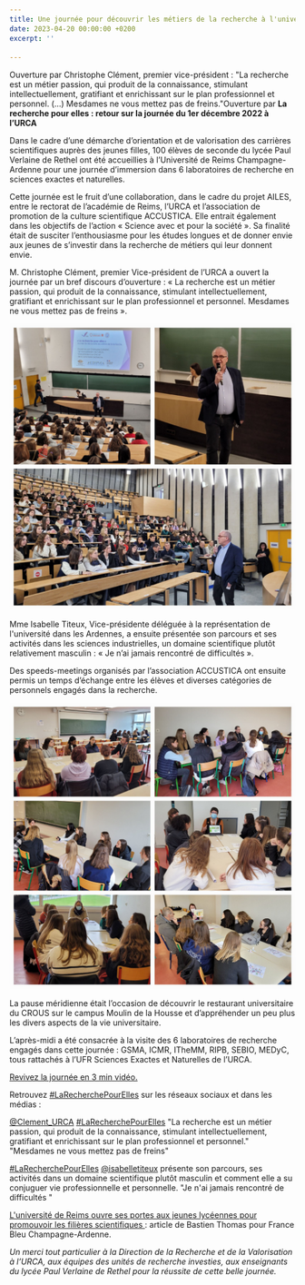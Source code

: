 ```yaml
---
title: Une journée pour découvrir les métiers de la recherche à l'université
date: 2023-04-20 00:00:00 +0200
excerpt: ''

---
```

Ouverture par Christophe Clément, premier vice-président : "La recherche est un métier passion, qui produit de la connaissance, stimulant intellectuellement, gratifiant et enrichissant sur le plan professionnel et personnel. (...) Mesdames ne vous mettez pas de freins."Ouverture par **La recherche pour elles : retour sur la journée du 1er décembre 2022 à l’URCA**

Dans le cadre d’une démarche d’orientation et de valorisation des carrières scientifiques auprès des jeunes filles, 100 élèves de seconde du lycée Paul Verlaine de Rethel ont été accueillies à l’Université de Reims Champagne-Ardenne pour une journée d’immersion dans 6 laboratoires de recherche en sciences exactes et naturelles.

Cette journée est le fruit d’une collaboration, dans le cadre du projet AILES, entre le rectorat de l’académie de Reims, l’URCA et l’association de promotion de la culture scientifique ACCUSTICA. Elle entrait également dans les objectifs de l’action « Science avec et pour la société ». Sa finalité était de susciter l’enthousiasme pour les études longues et de donner envie aux jeunes de s’investir dans la recherche de métiers qui leur donnent envie.

M. Christophe Clément, premier Vice-président de l’URCA a ouvert la journée par un bref discours d’ouverture : « La recherche est un métier passion, qui produit de la connaissance, stimulant intellectuellement, gratifiant et enrichissant sur le plan professionnel et personnel. Mesdames ne vous mettez pas de freins ».

![](/uploads/recherche_pour_elles.jpg)

Mme Isabelle Titeux, Vice-présidente déléguée à la représentation de l'université dans les Ardennes, a ensuite présentée son parcours et ses activités dans les sciences industrielles, un domaine scientifique plutôt relativement masculin : « Je n’ai jamais rencontré de difficultés ».

Des speeds-meetings organisés par l’association ACCUSTICA ont ensuite permis un temps d’échange entre les élèves et diverses catégories de personnels engagés dans la recherche.

![](/uploads/recherche_pour_elles3.jpg)

La pause méridienne était l’occasion de découvrir le restaurant universitaire du CROUS sur le campus Moulin de la Housse et d’appréhender un peu plus les divers aspects de la vie universitaire.

L’après-midi a été consacrée à la visite des 6 laboratoires de recherche engagés dans cette journée : GSMA, ICMR, ITheMM, RIPB, SEBIO, MEDyC, tous rattachés à l’UFR Sciences Exactes et Naturelles de l’URCA.

[Revivez la journée en 3 min vidéo.  ](https://mediacenter.univ-reims.fr/videos/?video=MEDIA230124155941167&autostart=true)

Retrouvez [#LaRecherchePourElles](https://twitter.com/hashtag/LaRecherchePourElles?src=hashtag_click) sur les réseaux sociaux et dans les médias :

[@Clement_URCA](https://twitter.com/Clement_URCA) [#LaRecherchePourElles](https://twitter.com/hashtag/LaRecherchePourElles?src=hashtag_click) "La recherche est un métier passion, qui produit de la connaissance, stimulant intellectuellement, gratifiant et enrichissant sur le plan professionnel et personnel." "Mesdames ne vous mettez pas de freins"

[#LaRecherchePourElles](https://twitter.com/hashtag/LaRecherchePourElles?src=hashtag_click) [@isabelletiteux](https://twitter.com/isabelletiteux) présente son parcours, ses activités dans un domaine scientifique plutôt masculin et comment elle a su conjuguer vie professionnelle et personnelle. "Je n'ai jamais rencontré de difficultés "

[L'université de Reims ouvre ses portes aux jeunes lycéennes pour promouvoir les filières scientifiques ](https://www.francebleu.fr/infos/education/l-universite-de-reims-ouvre-ses-portes-aux-jeunes-lyceennes-pour-promouvoir-les-filieres-scientifiques-2707787): article de Bastien Thomas pour France Bleu Champagne-Ardenne. 

_Un merci tout particulier à la Direction de la Recherche et de la Valorisation à l’URCA, aux équipes des unités de recherche investies, aux enseignants du lycée Paul Verlaine de Rethel pour la réussite de cette belle journée._